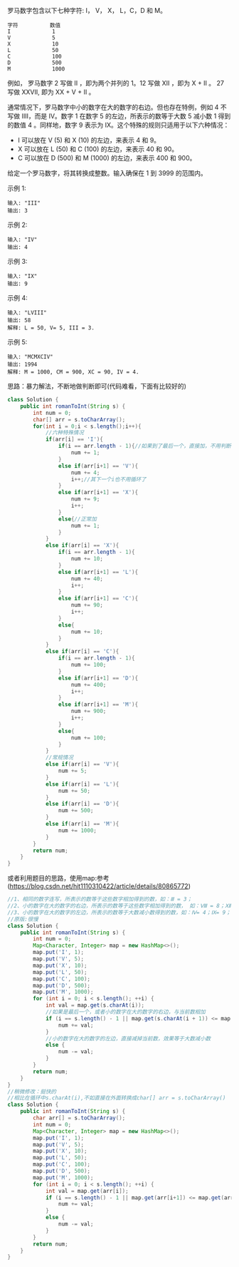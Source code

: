 罗马数字包含以下七种字符: I， V， X， L，C，D 和 M。

    字符          数值
    I             1
    V             5
    X             10
    L             50
    C             100
    D             500
    M             1000

例如， 罗马数字 2 写做 II ，即为两个并列的 1。12 写做 XII ，即为 X + II 。 27 写做  XXVII, 即为 XX + V + II 。

通常情况下，罗马数字中小的数字在大的数字的右边。但也存在特例，例如 4 不写做 IIII，而是 IV。数字 1 在数字 5 的左边，所表示的数等于大数 5 减小数 1 得到的数值 4 。同样地，数字 9 表示为 IX。这个特殊的规则只适用于以下六种情况：

- I 可以放在 V (5) 和 X (10) 的左边，来表示 4 和 9。
- X 可以放在 L (50) 和 C (100) 的左边，来表示 40 和 90。 
- C 可以放在 D (500) 和 M (1000) 的左边，来表示 400 和 900。

给定一个罗马数字，将其转换成整数。输入确保在 1 到 3999 的范围内。

示例 1:

    输入: "III"
    输出: 3

示例 2:

    输入: "IV"
    输出: 4

示例 3:

    输入: "IX"
    输出: 9

示例 4:

    输入: "LVIII"
    输出: 58
    解释: L = 50, V= 5, III = 3.

示例 5:

    输入: "MCMXCIV"
    输出: 1994
    解释: M = 1000, CM = 900, XC = 90, IV = 4.


思路：暴力解法，不断地做判断即可(代码难看，下面有比较好的)
```java
class Solution {
    public int romanToInt(String s) {
        int num = 0;
        char[] arr = s.toCharArray();
        for(int i = 0;i < s.length();i++){
            //六种特殊情况
            if(arr[i] == 'I'){
                if(i == arr.length - 1){//如果到了最后一个，直接加，不用判断
                    num += 1;
                }
                else if(arr[i+1] == 'V'){
                    num += 4;
                    i++;//其下一个i也不用循环了
                }
                else if(arr[i+1] == 'X'){
                    num += 9;
                    i++;
                }
                else{//正常加
                    num += 1;
                }
            }
            else if(arr[i] == 'X'){
                if(i == arr.length - 1){
                    num += 10;
                }
                else if(arr[i+1] == 'L'){
                    num += 40;
                    i++;
                }
                else if(arr[i+1] == 'C'){
                    num += 90;
                    i++;
                }
                else{
                    num += 10;   
                }
            }
            else if(arr[i] == 'C'){
                if(i == arr.length - 1){
                    num += 100;
                }
                else if(arr[i+1] == 'D'){
                    num += 400;
                    i++;
                }
                else if(arr[i+1] == 'M'){
                    num += 900;
                    i++;
                }
                else{
                    num += 100;    
                }
            }
            //常规情况
            else if(arr[i] == 'V'){
                num += 5;
            }
            else if(arr[i] == 'L'){
                num += 50;
            }
            else if(arr[i] == 'D'){
                num += 500;
            }
            else if(arr[i] == 'M'){
                num += 1000;
            }
        }
        return num;
    }
}
```

或者利用题目的思路，使用map:参考(https://blog.csdn.net/hit1110310422/article/details/80865772)
```java
//1、相同的数字连写，所表示的数等于这些数字相加得到的数，如：Ⅲ = 3； 
//2、小的数字在大的数字的右边，所表示的数等于这些数字相加得到的数， 如：Ⅷ = 8；Ⅻ = 12； 
//3、小的数字在大的数字的左边，所表示的数等于大数减小数得到的数，如：Ⅳ= 4；Ⅸ= 9；
//原版:很慢
class Solution {
    public int romanToInt(String s) {
        int num = 0;
        Map<Character, Integer> map = new HashMap<>();
        map.put('I', 1);
        map.put('V', 5);
        map.put('X', 10);
        map.put('L', 50);
        map.put('C', 100);
        map.put('D', 500);
        map.put('M', 1000);
        for (int i = 0; i < s.length(); ++i) {
            int val = map.get(s.charAt(i));
            //如果是最后一个，或者小的数字在大的数字的右边，与当前数相加
            if (i == s.length() - 1 || map.get(s.charAt(i + 1)) <= map.get(s.charAt(i))) {
                num += val;
            } 
            //小的数字在大的数字的左边，直接减掉当前数，效果等于大数减小数
            else {
                num -= val;
            }
        }
        return num;
    }
}
//稍微修改：挺快的
//相比在循环中s.charAt(i),不如直接在外面转换成char[] arr = s.toCharArray()
class Solution {
    public int romanToInt(String s) {
        char arr[] = s.toCharArray();
        int num = 0;
        Map<Character, Integer> map = new HashMap<>();
        map.put('I', 1);
        map.put('V', 5);
        map.put('X', 10);
        map.put('L', 50);
        map.put('C', 100);
        map.put('D', 500);
        map.put('M', 1000);
        for (int i = 0; i < s.length(); ++i) {
            int val = map.get(arr[i]);
            if (i == s.length() - 1 || map.get(arr[i+1]) <= map.get(arr[i])) {
                num += val;
            } 
            else {
                num -= val;
            }
        }
        return num;
    }
}
```
